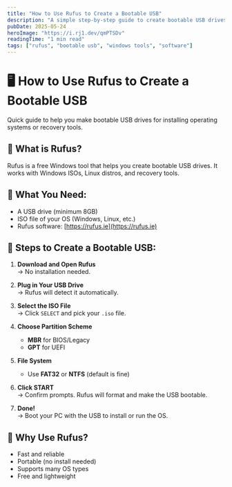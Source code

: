 ```yaml
---
title: "How to Use Rufus to Create a Bootable USB"
description: "A simple step-by-step guide to create bootable USB drives using Rufus."
pubDate: 2025-05-24
heroImage: "https://i.rj1.dev/qmPTSDv"
readingTime: "1 min read"
tags: ["rufus", "bootable usb", "windows tools", "software"]
---
```


# 🖥️ How to Use Rufus to Create a Bootable USB

Quick guide to help you make bootable USB drives for installing operating systems or recovery tools.

## 📌 What is Rufus?

Rufus is a free Windows tool that helps you create bootable USB drives. It works with Windows ISOs, Linux distros, and recovery tools.

## 🔧 What You Need:

- A USB drive (minimum 8GB)
- ISO file of your OS (Windows, Linux, etc.)
- Rufus software: [https://rufus.ie](https://rufus.ie)

## 📝 Steps to Create a Bootable USB:

1. **Download and Open Rufus**  
   → No installation needed.

2. **Plug in Your USB Drive**  
   → Rufus will detect it automatically.

3. **Select the ISO File**  
   → Click `SELECT` and pick your `.iso` file.

4. **Choose Partition Scheme**  
   - **MBR** for BIOS/Legacy  
   - **GPT** for UEFI

5. **File System**  
   - Use **FAT32** or **NTFS** (default is fine)

6. **Click START**  
   → Confirm prompts. Rufus will format and make the USB bootable.

7. **Done!**  
   → Boot your PC with the USB to install or run the OS.

## 🎯 Why Use Rufus?

- Fast and reliable
- Portable (no install needed)
- Supports many OS types
- Free and lightweight
